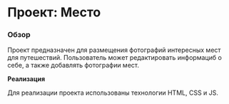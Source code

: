 # Проект: Место

### Обзор

Проект предназначен для размещения фотографий интересных мест для путешествий.
Пользователь может редактировать информациб о себе, а также добавлять фотографии мест.

**Реализация**

Для реализации проекта использованы технологии HTML, CSS и JS.

